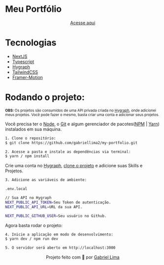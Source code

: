 # Meu Portfólio

<p align="center"><a href="https://gabriellima-frontend.vercel.app">Acesse aqui</a></p>

# Tecnologias

- [NextJS](https://nextjs.org/)
- [Typescript](https://www.typescriptlang.org/)
- [Hygraph](https://hygraph.com/)
- [TailwindCSS](https://tailwindcss.com/)
- [Framer-Motion](https://www.framer.com/motion/)

# Rodando o projeto:

<small><strong>OBS: </strong>Os projetos são consumidos de uma API privada criada no [Hygraph](https://hygraph.com), onde adicionei meus projetos. Você pode fazer o mesmo, basta criar uma conta e adicionar seus projetos.</small>

Você precisa ter o [Node](https://nodejs.org/en/), o [Git](https://git-scm.com/) e algum gerenciador de pacotes([NPM](https://docs.npmjs.com/downloading-and-installing-node-js-and-npm/) | [Yarn](https://classic.yarnpkg.com/lang/en/docs/install)) instalados em sua máquina.

```bash
1. Clone o repositório:
$ git clone https://github.com/gabriellima2/my-portfolio.git

2. Acesse a pasta e instale as dependências via terminal:
$ yarn / npm install
```

Crie uma conta no [Hygraph](https://hygraph.com/), [clone o projeto](https://app.hygraph.com/clone/c4b4fea0e20d426b926807a97621ea09?name=my-portfolio) e adicione suas Skills e Projetos.

```bash
3. Adicione as variáveis de ambiente:

.env.local

// Sua API no Hygraph
NEXT_PUBLIC_API_TOKEN=Seu Token de autenticação.
NEXT_PUBLIC_API_URL=URL da sua API.

NEXT_PUBLIC_GITHUB_USER=Seu usuário no Github.
```

Agora basta rodar o projeto:

```bash
4. Inicie a aplicação em modo de desenvolvimento:
$ yarn dev / npm run dev

5. O servidor será aberto em http://localhost:3000
```

<p align="center">Projeto feito com 💙 por <a href="https://www.linkedin.com/in/gabriel-lima-860612236">Gabriel Lima</a></p>

